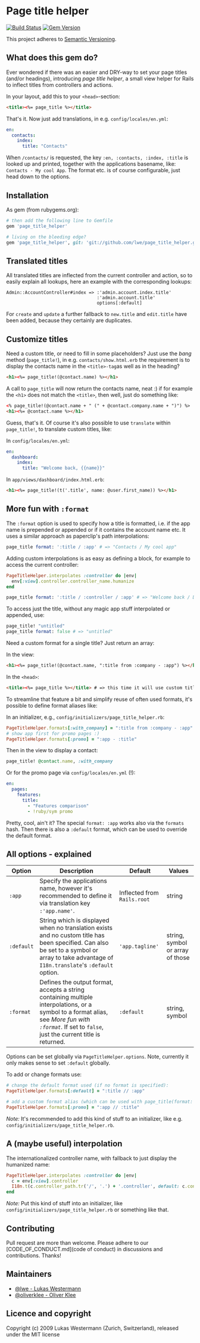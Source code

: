 # Page title helper

[![Build Status](https://travis-ci.org/lwe/page_title_helper.svg?branch=master)](https://travis-ci.org/lwe/page_title_helper)
[![Gem Version](https://badge.fury.io/rb/page_title_helper.svg)](https://badge.fury.io/rb/page_title_helper)

This project adheres to [Semantic Versioning](https://semver.org/).

## What does this gem do?

Ever wondered if there was an easier and DRY-way to set your page titles
(and/or headings), introducing _page title helper_, a small view helper for
Rails to inflect titles from controllers and actions.

In your layout, add this to your `<head>`-section:

```html
<title><%= page_title %></title>
```

That's it. Now just add translations, in e.g. `config/locales/en.yml`:

```yaml
en:
  contacts:
    index:
      title: "Contacts"
```

When `/contacts/` is requested, the key `:en, :contacts, :index, :title`
is looked up and printed, together with the applications basename, like:
`Contacts - My cool App`.
The format etc. is of course configurable, just head down to the options.

## Installation

As gem (from rubygems.org):

```ruby
# then add the following line to Gemfile
gem 'page_title_helper'

# living on the bleeding edge?
gem 'page_title_helper', git: 'git://github.com/lwe/page_title_helper.git'
```

## Translated titles

All translated titles are inflected from the current controller and action,
so to easily explain all lookups, here an example with the corresponding
lookups:

```
Admin::AccountController#index => :'admin.account.index.title'
                                  :'admin.account.title'
                                  options[:default]
```

For `create` and `update` a further fallback to `new.title` and `edit.title`
have been added, because they certainly are duplicates.

## Customize titles

Need a custom title, or need to fill in some placeholders? Just use the _bang_
method (`page_title!`), in e.g. `contacts/show.html.erb` the requirement is to
display the contacts name in the `<title>-tag`as well as in the heading?

```html
<h1><%= page_title!(@contact.name) %></h1>
```

A call to `page_title` will now return the contacts name, neat :) if for
example the `<h1>` does not match the `<title>`, then well, just do something
like:

```html
<% page_title!(@contact.name + " (" + @contact.company.name + ")") %>
<h1><%= @contact.name %></h1>
```

Guess, that's it. Of course it's also possible to use `translate` within
`page_title!`, to translate custom titles, like:

In `config/locales/en.yml`:

```yaml
en:
  dashboard:
    index:
      title: "Welcome back, {{name}}"
```

In `app/views/dashboard/index.html.erb`:
```html
<h1><%= page_title!(t('.title', name: @user.first_name)) %></h1>
```

## More fun with <code>:format</code>

The `:format` option is used to specify how a title is formatted, i.e. if the
app name is prepended or appended or if it contains the account name etc.
It uses a similar approach as paperclip's path interpolations:

```ruby
page_title format: ':title / :app' # => "Contacts / My cool app"
```

Adding custom interpolations is as easy as defining a block, for example to
access the current controller:

```ruby
PageTitleHelper.interpolates :controller do |env|
  env[:view].controller.controller_name.humanize
end

page_title format: ':title / :controller / :app' # => "Welcome back / Dashboard / My cool app"
```

To access just the title, without any magic app stuff interpolated or appended,
use:

```ruby
page_title! "untitled"
page_title format: false # => "untitled"
```

Need a custom format for a single title? Just return an array:

In the view:

```html
<h1><%= page_title!(@contact.name, ":title from :company - :app") %></h1> # => <h1>Franz Meyer</h1>
```

In the `<head>`:

```html
<title><%= page_title %></title> # => this time it will use custom title like "Franz Meyer from ABC Corp. - My cool app"
```

To streamline that feature a bit and simplify reuse of often used formats,
it's possible to define format aliases like:

In an initializer, e.g., `config/initializers/page_title_helper.rb`:

```ruby
PageTitleHelper.formats[:with_company] = ":title from :company - :app"
# show app first for promo pages :)
PageTitleHelper.formats[:promo] = ":app - :title" 
```

Then in the view to display a contact:

```ruby
page_title! @contact.name, :with_company
```

Or for the promo page via `config/locales/en.yml` (!):

```yaml
en:
  pages:
    features:
      title:
        - "Features comparison"
        - !ruby/sym promo
```

Pretty, cool, ain't it? The special `format: :app` works also via the `formats`
hash. Then there is also a `:default` format, which can be used to override the
default format.

## All options - explained

| Option   | Description | Default | Values |
|----------|-------------|---------|--------|
|`:app`    | Specify the applications name, however it's recommended to define it via translation key `:'app.name'`. | Inflected from `Rails.root`| string |
|`:default`| String which is displayed when no translation exists and no custom title has been specified. Can also be set to a symbol or array to take advantage of `I18n.translate`'s `:default` option. | `'app.tagline'` | string, symbol or array of those |
|`:format` | Defines the output format, accepts a string containing multiple interpolations, or a symbol to a format alias, see _More fun with `:format`_. If set to `false`, just the current title is returned. | `:default`| string, symbol |

Options can be set globally via `PageTitleHelper.options`. Note, currently it
only makes sense to set `:default` globally.

To add or change formats use:

```ruby
# change the default format used (if no format is specified):
PageTitleHelper.formats[:default] = ":title // :app"

# add a custom format alias (which can be used with page_title(format: :promo))
PageTitleHelper.formats[:promo] = ":app // :title"
```

_Note:_ It's recommended to add this kind of stuff to an initializer, like e.g.
`config/initializers/page_title_helper.rb`.

## A (maybe useful) interpolation

The internationalized controller name, with fallback to just display the
humanized name:

```ruby
PageTitleHelper.interpolates :controller do |env|
  c = env[:view].controller
  I18n.t(c.controller_path.tr('/', '.') + '.controller', default: c.controller_name.humanize)
end
```

_Note:_ Put this kind of stuff into an initializer, like
`config/initializers/page_title_helper.rb` or something like that.

## Contributing

Pull request are more than welcome. Please adhere to our
[CODE_OF_CONDUCT.md](code of conduct) in discussions and contributions.
Thanks!

## Maintainers

* [@lwe - Lukas Westermann](https://github.com/lwe)
* [@oliverklee - Oliver Klee](https://github.com/oliverklee)

## Licence and copyright
Copyright (c) 2009 Lukas Westermann (Zurich, Switzerland), released under the
MIT license
